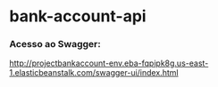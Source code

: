 # bank-account-api


### Acesso ao Swagger:

http://projectbankaccount-env.eba-fqpipk8g.us-east-1.elasticbeanstalk.com/swagger-ui/index.html
